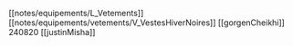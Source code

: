[[notes/equipements/L_Vetements]] [[notes/equipements/vetements/V_VestesHiverNoires]] [[gorgenCheikhi]]
240820 [[justinMisha]]